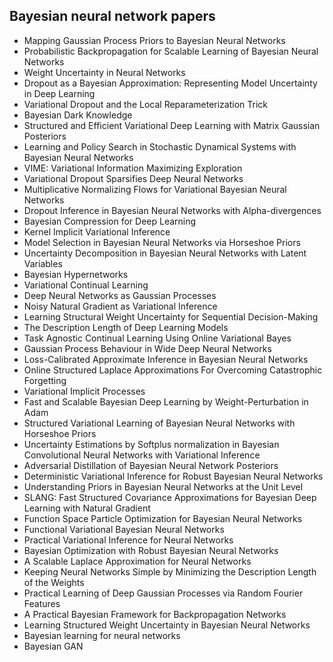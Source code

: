 <h2> Bayesian neural network papers </h2>

<ul>

     
          
             

 <li><a target="_blank" href="https://github.com/manjunath5496/Bayesian-neural-network-papers/blob/master/bay(1).pdf" style="text-decoration:none;">Mapping Gaussian Process Priors to Bayesian Neural Networks</a></li>

 <li><a target="_blank" href="https://github.com/manjunath5496/Bayesian-neural-network-papers/blob/master/bay(2).pdf" style="text-decoration:none;">Probabilistic Backpropagation for Scalable Learning of Bayesian Neural Networks</a></li>

<li><a target="_blank" href="https://github.com/manjunath5496/Bayesian-neural-network-papers/blob/master/bay(3).pdf" style="text-decoration:none;">Weight Uncertainty in Neural Networks</a></li>
 <li><a target="_blank" href="https://github.com/manjunath5496/Bayesian-neural-network-papers/blob/master/bay(4).pdf" style="text-decoration:none;">Dropout as a Bayesian Approximation: Representing Model Uncertainty in Deep Learning</a></li>                              
<li><a target="_blank" href="https://github.com/manjunath5496/Bayesian-neural-network-papers/blob/master/bay(5).pdf" style="text-decoration:none;">Variational Dropout and
the Local Reparameterization Trick</a></li>
<li><a target="_blank" href="https://github.com/manjunath5496/Bayesian-neural-network-papers/blob/master/bay(6).pdf" style="text-decoration:none;">Bayesian Dark Knowledge</a></li>
 <li><a target="_blank" href="https://github.com/manjunath5496/Bayesian-neural-network-papers/blob/master/bay(7).pdf" style="text-decoration:none;">Structured and Efficient Variational Deep Learning with Matrix Gaussian Posteriors</a></li>

 <li><a target="_blank" href="https://github.com/manjunath5496/Bayesian-neural-network-papers/blob/master/bay(8).pdf" style="text-decoration:none;"> Learning and Policy Search in Stochastic Dynamical Systems with Bayesian Neural Networks</a></li>
   <li><a target="_blank" href="https://github.com/manjunath5496/Bayesian-neural-network-papers/blob/master/bay(9).pdf" style="text-decoration:none;">VIME: Variational Information Maximizing Exploration</a></li>
  
   
 <li><a target="_blank" href="https://github.com/manjunath5496/Bayesian-neural-network-papers/blob/master/bay(10).pdf" style="text-decoration:none;">Variational Dropout Sparsifies Deep Neural Networks</a></li>                              
<li><a target="_blank" href="https://github.com/manjunath5496/Bayesian-neural-network-papers/blob/master/bay(11).pdf" style="text-decoration:none;">Multiplicative Normalizing Flows for Variational Bayesian Neural Networks</a></li>
<li><a target="_blank" href="https://github.com/manjunath5496/Bayesian-neural-network-papers/blob/master/bay(12).pdf" style="text-decoration:none;">Dropout Inference in Bayesian Neural Networks with Alpha-divergences</a></li>
<li><a target="_blank" href="https://github.com/manjunath5496/Bayesian-neural-network-papers/blob/master/bay(13).pdf" style="text-decoration:none;">Bayesian Compression for Deep Learning</a></li>

<li><a target="_blank" href="https://github.com/manjunath5496/Bayesian-neural-network-papers/blob/master/bay(14).pdf" style="text-decoration:none;">Kernel Implicit Variational Inference</a></li>
                              
<li><a target="_blank" href="https://github.com/manjunath5496/Bayesian-neural-network-papers/blob/master/bay(15).pdf" style="text-decoration:none;">Model Selection in Bayesian Neural Networks via Horseshoe Priors</a></li>

<li><a target="_blank" href="https://github.com/manjunath5496/Bayesian-neural-network-papers/blob/master/bay(16).pdf" style="text-decoration:none;">Uncertainty Decomposition in Bayesian Neural Networks with Latent Variables</a></li>

  <li><a target="_blank" href="https://github.com/manjunath5496/Bayesian-neural-network-papers/blob/master/bay(17).pdf" style="text-decoration:none;">
Bayesian Hypernetworks</a></li>   
  
<li><a target="_blank" href="https://github.com/manjunath5496/Bayesian-neural-network-papers/blob/master/bay(18).pdf" style="text-decoration:none;">Variational Continual Learning</a></li> 

  
<li><a target="_blank" href="https://github.com/manjunath5496/Bayesian-neural-network-papers/blob/master/bay(19).pdf" style="text-decoration:none;">Deep Neural Networks as Gaussian Processes</a></li> 

<li><a target="_blank" href="https://github.com/manjunath5496/Bayesian-neural-network-papers/blob/master/bay(20).pdf" style="text-decoration:none;">Noisy Natural Gradient as Variational Inference</a></li>

<li><a target="_blank" href="https://github.com/manjunath5496/Bayesian-neural-network-papers/blob/master/bay(21).pdf" style="text-decoration:none;">Learning Structural Weight Uncertainty for Sequential Decision-Making</a></li>
<li><a target="_blank" href="https://github.com/manjunath5496/Bayesian-neural-network-papers/blob/master/bay(22).pdf" style="text-decoration:none;">The Description Length of Deep Learning Models</a></li> 
 <li><a target="_blank" href="https://github.com/manjunath5496/Bayesian-neural-network-papers/blob/master/bay(23).pdf" style="text-decoration:none;">Task Agnostic Continual Learning Using Online Variational Bayes</a></li> 
 

   <li><a target="_blank" href="https://github.com/manjunath5496/Bayesian-neural-network-papers/blob/master/bay(24).pdf" style="text-decoration:none;">Gaussian Process Behaviour in Wide Deep Neural Networks</a></li>
 
   <li><a target="_blank" href="https://github.com/manjunath5496/Bayesian-neural-network-papers/blob/master/bay(25).pdf" style="text-decoration:none;">Loss-Calibrated Approximate Inference in Bayesian Neural Networks</a></li>                              
 <li><a target="_blank" href="https://github.com/manjunath5496/Bayesian-neural-network-papers/blob/master/bay(26).pdf" style="text-decoration:none;">Online Structured Laplace Approximations For Overcoming Catastrophic Forgetting</a></li>
 <li><a target="_blank" href="https://github.com/manjunath5496/Bayesian-neural-network-papers/blob/master/bay(27).pdf" style="text-decoration:none;">Variational Implicit Processes</a></li>
   
 
   <li><a target="_blank" href="https://github.com/manjunath5496/Bayesian-neural-network-papers/blob/master/bay(28).pdf" style="text-decoration:none;">Fast and Scalable Bayesian Deep Learning by Weight-Perturbation in Adam</a></li>
 
   <li><a target="_blank" href="https://github.com/manjunath5496/Bayesian-neural-network-papers/blob/master/bay(29).pdf" style="text-decoration:none;">Structured Variational Learning of Bayesian Neural Networks with Horseshoe Priors</a></li>                              

  <li><a target="_blank" href="https://github.com/manjunath5496/Bayesian-neural-network-papers/blob/master/bay(30).pdf" style="text-decoration:none;">Uncertainty Estimations by Softplus normalization in Bayesian Convolutional Neural Networks with Variational Inference</a></li>
 
   <li><a target="_blank" href="https://github.com/manjunath5496/Bayesian-neural-network-papers/blob/master/bay(31).pdf" style="text-decoration:none;">Adversarial Distillation of Bayesian Neural Network Posteriors</a></li> 
    <li><a target="_blank" href="https://github.com/manjunath5496/Bayesian-neural-network-papers/blob/master/bay(32).pdf" style="text-decoration:none;">Deterministic Variational Inference for Robust Bayesian Neural Networks</a></li> 

   <li><a target="_blank" href="https://github.com/manjunath5496/Bayesian-neural-network-papers/blob/master/bay(33).pdf" style="text-decoration:none;">Understanding Priors in Bayesian Neural Networks at the Unit Level</a></li>                              

  <li><a target="_blank" href="https://github.com/manjunath5496/Bayesian-neural-network-papers/blob/master/bay(34).pdf" style="text-decoration:none;">SLANG: Fast Structured Covariance Approximations for Bayesian Deep Learning with Natural Gradient</a></li> 
 
  <li><a target="_blank" href="https://github.com/manjunath5496/Bayesian-neural-network-papers/blob/master/bay(35).pdf" style="text-decoration:none;">Function Space Particle Optimization for Bayesian Neural Networks</a></li> 

  <li><a target="_blank" href="https://github.com/manjunath5496/Bayesian-neural-network-papers/blob/master/bay(36).pdf" style="text-decoration:none;">Functional Variational Bayesian Neural Networks</a></li> 
 
<li><a target="_blank" href="https://github.com/manjunath5496/Bayesian-neural-network-papers/blob/master/bay(37).pdf" style="text-decoration:none;">Practical Variational Inference for Neural Networks</a></li>
 <li><a target="_blank" href="https://github.com/manjunath5496/Bayesian-neural-network-papers/blob/master/bay(38).pdf" style="text-decoration:none;">Bayesian Optimization with
Robust Bayesian Neural Networks</a></li>
<li><a target="_blank" href="https://github.com/manjunath5496/Bayesian-neural-network-papers/blob/master/bay(39).pdf" style="text-decoration:none;">A Scalable Laplace Approximation for Neural Networks</a></li>
 <li><a target="_blank" href="https://github.com/manjunath5496/Bayesian-neural-network-papers/blob/master/bay(40).pdf" style="text-decoration:none;">Keeping Neural Networks Simple by Minimizing the Description Length of the Weights</a></li>                              
<li><a target="_blank" href="https://github.com/manjunath5496/Bayesian-neural-network-papers/blob/master/bay(41).pdf" style="text-decoration:none;">Practical Learning of Deep Gaussian Processes via Random Fourier Features</a></li>
<li><a target="_blank" href="https://github.com/manjunath5496/Bayesian-neural-network-papers/blob/master/bay(42).pdf" style="text-decoration:none;">A Practical Bayesian Framework for Backpropagation Networks</a></li>
 
  <li><a target="_blank" href="https://github.com/manjunath5496/Bayesian-neural-network-papers/blob/master/bay(43).pdf" style="text-decoration:none;">Learning Structured Weight Uncertainty in Bayesian Neural Networks</a></li>
 <li><a target="_blank" href="https://github.com/manjunath5496/Bayesian-neural-network-papers/blob/master/bay(44).pdf" style="text-decoration:none;">Bayesian learning for neural networks</a></li>
   <li><a target="_blank" href="https://github.com/manjunath5496/Bayesian-neural-network-papers/blob/master/bay(45).pdf" style="text-decoration:none;">Bayesian GAN</a></li>  
   
</ul>
